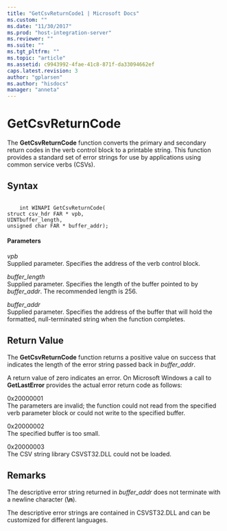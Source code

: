 ```yaml
---
title: "GetCsvReturnCode1 | Microsoft Docs"
ms.custom: ""
ms.date: "11/30/2017"
ms.prod: "host-integration-server"
ms.reviewer: ""
ms.suite: ""
ms.tgt_pltfrm: ""
ms.topic: "article"
ms.assetid: c9943992-4fae-41c8-871f-da33094662ef
caps.latest.revision: 3
author: "gplarsen"
ms.author: "hisdocs"
manager: "anneta"
---
```

# GetCsvReturnCode
The **GetCsvReturnCode** function converts the primary and secondary return codes in the verb control block to a printable string. This function provides a standard set of error strings for use by applications using common service verbs (CSVs).  
  
## Syntax  
  
```  
  
    int WINAPI GetCsvReturnCode(   
struct csv_hdr FAR * vpb,  
UINTbuffer_length,  
unsigned char FAR * buffer_addr);  
```  
  
#### Parameters  
 *vpb*  
 Supplied parameter. Specifies the address of the verb control block.  
  
 *buffer_length*  
 Supplied parameter. Specifies the length of the buffer pointed to by *buffer_addr*. The recommended length is 256.  
  
 *buffer_addr*  
 Supplied parameter. Specifies the address of the buffer that will hold the formatted, null-terminated string when the function completes.  
  
## Return Value  
 The **GetCsvReturnCode** function returns a positive value on success that indicates the length of the error string passed back in *buffer_addr*.  
  
 A return value of zero indicates an error. On Microsoft Windows a call to **GetLastError** provides the actual error return code as follows:  
  
 0x20000001  
 The parameters are invalid; the function could not read from the specified verb parameter block or could not write to the specified buffer.  
  
 0x20000002  
 The specified buffer is too small.  
  
 0x20000003  
 The CSV string library CSVST32.DLL could not be loaded.  
  
## Remarks  
 The descriptive error string returned in *buffer_addr* does not terminate with a newline character (**\n**).  
  
 The descriptive error strings are contained in CSVST32.DLL and can be customized for different languages.
